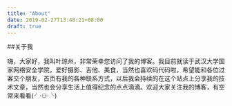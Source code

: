 ```yaml
---
title: "About"
date: 2019-02-27T13:48:21+08:00
draft: true
---
```

##关于我

嗨，大家好，我叫<kbd>叶琼州</kbd>，非常荣幸您访问了我的博客。我目前就读于武汉大学国家网络安全学院，爱好摄影、吉他、美食，当然也喜欢码代码啦，希望能和各位过客交个朋友，首页有我的各种联系方式，以后我会持续的在这个站点上分享我的技术文章，当然也会分享生活上值得纪念的点点滴滴。欢迎大家关注我的博客，有空常来看看(╯·⚇·╰)

